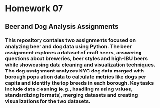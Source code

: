 # Homework 07
## Beer and Dog Analysis Assignments
### This repository contains two assignments focused on analyzing beer and dog data using Python. The beer assignment explores a dataset of craft beers, answering questions about breweries, beer styles and high-IBU beers while showcasing data cleaning and visualization techniques. The dog assignment analyzes NYC dog data merged with borough population data to calculate metrics like dogs per capita and identify the top breeds in each borough. Key tasks include data cleaning (e.g., handling missing values, standardizing formats), merging datasets and creating visualizations for the two datasets.
